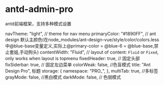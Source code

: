 # antd-admin-pro
antd前端框架，支持多种模式设置

  navTheme: "light", // theme for nav menu
  primaryColor: "#1890FF", // ant design 默认主颜色(在node_modules/ant-design-vue/style/color/colors.less中@blue-base变量定义,实际上@primary-color = @blue-6 = @blue-base,禁止套娃,手动狗头)
  contentWidth: "Fluid", // layout of content: `Fluid` or `Fixed`, only works when layout is topmenu
  fixedHeader: true, // 固定头部
  fixSiderbar: true, // 固定左边菜单
  colorWeak: false, //色盲模式
  title: "Ant Design Pro", 标题
  storage: {
    namespace: "PRO_",
  },
  multiTab: true, //多标签
  grayMode: false, //黑白模式
  darkMode: false, // 色弱模式
